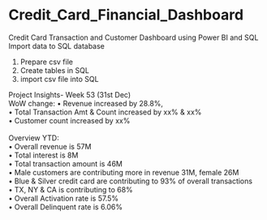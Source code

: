 # Credit_Card_Financial_Dashboard
Credit Card Transaction and Customer Dashboard using Power BI and SQL <br>
Import data to SQL database<br>
 1. Prepare csv file <br>
2. Create tables in SQL<br>
 3. import csv file into SQL<br>

 Project Insights- Week 53 (31st Dec)<br>
 WoW change: 
• Revenue increased by 28.8%, <br>
• Total Transaction Amt & Count increased by xx% & xx%<br>
 • Customer count increased by xx%<br>
 <br>
 Overview YTD:<br>
 • Overall revenue is 57M<br>
 • Total interest is 8M <br>
 • Total transaction amount is 46M <br>
 • Male customers are contributing more in revenue 31M, female 26M<br>
 • Blue & Silver credit card are contributing to 93% of overall 
transactions<br>
 • TX, NY & CA is contributing to 68% <br>
 • Overall Activation rate is 57.5%   <br>
 • Overall Delinquent rate is 6.06%  <br>
